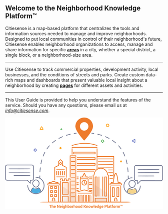## Welcome to the Neighborhood Knowledge Platform&trade; 

Citiesense is a map-based platform that centralizes the tools and information sources needed to manage and improve neighborhoods. Designed to put local communities in control of their neighborhood's future, Citiesense enables neighborhood organizations to access, manage and share information for specific [**areas**](https://www.citiesense.com/docs/pages/02-Areas.md) in a city, whether a special district, a single block, or a neighborhood-size area. 
______
Use Citiesense to track commercial properties, development activity, local businesses, and the conditions of streets and parks. Create custom data-rich maps and dashboards that present valuable local insight about a neighborhood by creating [**pages**](https://www.citiesense.com/docs/pages/05-Pages.md) for different assets and activities. 
______
This User Guide is provided to help you understand the features of the service. Should you have any questions, please email us at *info@citiesense.com*.

<img src="https://github.com/citiesense/docs/blob/master/images/faq_welcome.jpg?raw=true" class="Responsive image" />
